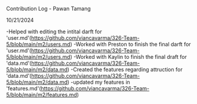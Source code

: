 Contribution Log - Pawan Tamang

10/21/2024

-Helped with editing the intital darft for 'user.md'(https://github.com/viancavarma/326-Team-5/blob/main/m2/users.md)
-Worked with Preston to finish the final darft for 'user.md'(https://github.com/viancavarma/326-Team-5/blob/main/m2/users.md)
-Worked with Kaylin to finish the final draft for 'data.md'(https://github.com/viancavarma/326-Team-5/blob/main/m2/data.md)
-Created the features regarding attruction for 'data.md'(https://github.com/viancavarma/326-Team-5/blob/main/m2/data.md)
-updated my features in 'features.md'(https://github.com/viancavarma/326-Team-5/blob/main/m2/features.md)